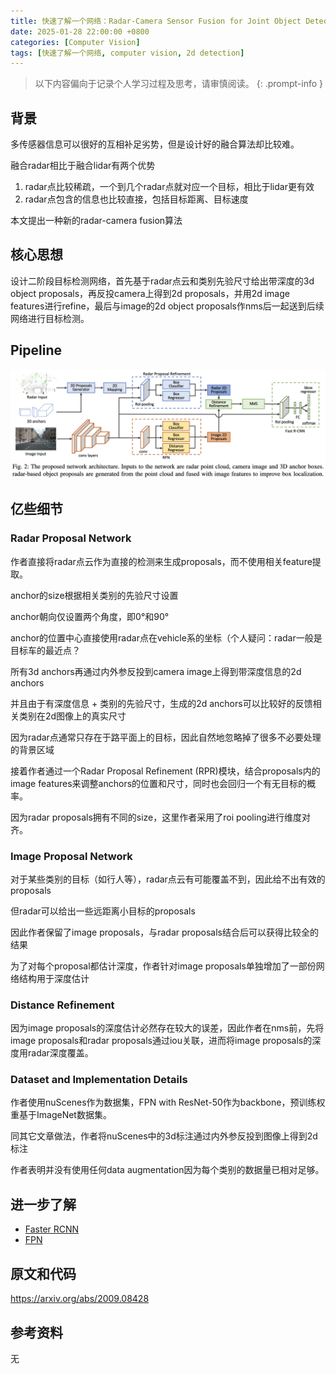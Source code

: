 ```yaml
---
title: 快速了解一个网络：Radar-Camera Sensor Fusion for Joint Object Detection and Distance Estimation in Autonomous Vehicles
date: 2025-01-28 22:00:00 +0800
categories: [Computer Vision]
tags: [快速了解一个网络, computer vision, 2d detection]
---
```


> 以下内容偏向于记录个人学习过程及思考，请审慎阅读。
{: .prompt-info }

## 背景

多传感器信息可以很好的互相补足劣势，但是设计好的融合算法却比较难。

融合radar相比于融合lidar有两个优势

1. radar点比较稀疏，一个到几个radar点就对应一个目标，相比于lidar更有效
2. radar点包含的信息也比较直接，包括目标距离、目标速度

本文提出一种新的radar-camera fusion算法

## 核心思想

设计二阶段目标检测网络，首先基于radar点云和类别先验尺寸给出带深度的3d object proposals，再反投camera上得到2d proposals，并用2d image features进行refine，最后与image的2d object proposals作nms后一起送到后续网络进行目标检测。

## Pipeline

![radar-camera-sensor-fusion-pipeline](assets/img/radar-camera-sensor-fusion-pipeline.png)

## 亿些细节

### Radar Proposal Network

作者直接将radar点云作为直接的检测来生成proposals，而不使用相关feature提取。

anchor的size根据相关类别的先验尺寸设置

anchor朝向仅设置两个角度，即0°和90°

anchor的位置中心直接使用radar点在vehicle系的坐标（个人疑问：radar一般是目标车的最近点？

所有3d anchors再通过内外参反投到camera image上得到带深度信息的2d anchors

并且由于有深度信息 + 类别的先验尺寸，生成的2d anchors可以比较好的反馈相关类别在2d图像上的真实尺寸

因为radar点通常只存在于路平面上的目标，因此自然地忽略掉了很多不必要处理的背景区域

接着作者通过一个Radar Proposal Refinement (RPR)模块，结合proposals内的image features来调整anchors的位置和尺寸，同时也会回归一个有无目标的概率。

因为radar proposals拥有不同的size，这里作者采用了roi pooling进行维度对齐。

### Image Proposal Network

对于某些类别的目标（如行人等），radar点云有可能覆盖不到，因此给不出有效的proposals

但radar可以给出一些远距离小目标的proposals

因此作者保留了image proposals，与radar proposals结合后可以获得比较全的结果

为了对每个proposal都估计深度，作者针对image proposals单独增加了一部份网络结构用于深度估计

### Distance Refinement

因为image proposals的深度估计必然存在较大的误差，因此作者在nms前，先将image proposals和radar proposals通过iou关联，进而将image proposals的深度用radar深度覆盖。

### Dataset and Implementation Details

作者使用nuScenes作为数据集，FPN with ResNet-50作为backbone，预训练权重基于ImageNet数据集。

同其它文章做法，作者将nuScenes中的3d标注通过内外参反投到图像上得到2d标注

作者表明并没有使用任何data augmentation因为每个类别的数据量已相对足够。

## 进一步了解

- [Faster RCNN](https://yinghao.info/posts/faster-rcnn/)
- [FPN](https://yinghao.info/posts/fpn/)

## 原文和代码

<https://arxiv.org/abs/2009.08428>

## 参考资料

无